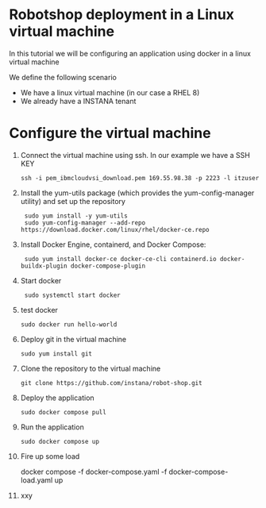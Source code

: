 # Robotshop deployment in a Linux virtual machine

In this tutorial we will be configuring an application using docker in a linux virtual machine

We define the following scenario
- We have a linux virtual machine (in our case a RHEL 8)
- We already have a INSTANA tenant

Configure the virtual machine
=

1. Connect the virtual machine using ssh. In our example we have a SSH KEY

       ssh -i pem_ibmcloudvsi_download.pem 169.55.98.38 -p 2223 -l itzuser
   
2. Install the yum-utils package (which provides the yum-config-manager utility) and set up the repository

        sudo yum install -y yum-utils
        sudo yum-config-manager --add-repo https://download.docker.com/linux/rhel/docker-ce.repo

   
3. Install Docker Engine, containerd, and Docker Compose:

        sudo yum install docker-ce docker-ce-cli containerd.io docker-buildx-plugin docker-compose-plugin
   
4. Start docker

        sudo systemctl start docker

5. test docker

       sudo docker run hello-world

6. Deploy git in the virtual machine

       sudo yum install git

7. Clone the repository to the virtual machine

       git clone https://github.com/instana/robot-shop.git

8. Deploy the application

       sudo docker compose pull

9. Run the application

       sudo docker compose up

10. Fire up some load

       docker compose -f docker-compose.yaml -f docker-compose-load.yaml up

11. xxy

